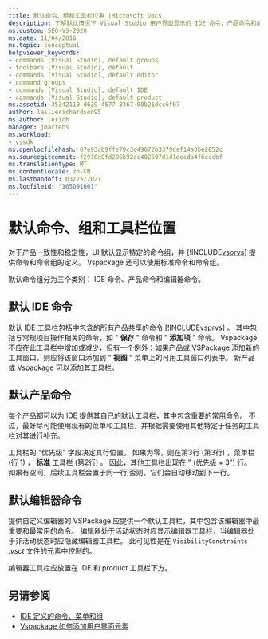 ```yaml
---
title: 默认命令、组和工具栏位置 |Microsoft Docs
description: 了解默认情况下 Visual Studio 用户界面显示的 IDE 命令、产品命令和编辑器命令。
ms.custom: SEO-VS-2020
ms.date: 11/04/2016
ms.topic: conceptual
helpviewer_keywords:
- commands [Visual Studio], default groups
- toolbars [Visual Studio], default
- commands [Visual Studio], default editor
- command groups
- commands [Visual Studio], default IDE
- commands [Visual Studio], default product
ms.assetid: 35342110-d639-4577-8367-00b21dcc6f07
author: leslierichardson95
ms.author: lerich
manager: jmartens
ms.workload:
- vssdk
ms.openlocfilehash: 07e93db9ffe79c3c49072b3379def14a3be2852c
ms.sourcegitcommit: f2916d8fd296b92cc402597d1d1eecda4f6cccbf
ms.translationtype: MT
ms.contentlocale: zh-CN
ms.lasthandoff: 03/25/2021
ms.locfileid: "105091001"
---
```

# <a name="default-command-group-and-toolbar-placement"></a>默认命令、组和工具栏位置
对于产品一致性和稳定性，UI 默认显示特定的命令组，并 [!INCLUDE[vsprvs](../../code-quality/includes/vsprvs_md.md)] 提供命令和命令组的定义。 Vspackage 还可以使用标准命令和命令组。

 默认命令组分为三个类别： IDE 命令、产品命令和编辑器命令。

## <a name="default-ide-commands"></a>默认 IDE 命令
 默认 IDE 工具栏包括中包含的所有产品共享的命令 [!INCLUDE[vsprvs](../../code-quality/includes/vsprvs_md.md)] 。 其中包括与常规项目操作相关的命令，如 " **保存** " 命令和 " **添加项** " 命令。 Vspackage 不应在此工具栏中增加或减少，但有一个例外：如果产品或 VSPackage 添加新的工具窗口，则应将该窗口添加到 " **视图** " 菜单上的可用工具窗口列表中。 新产品或 Vspackage 可以添加其工具栏。

## <a name="default-product-commands"></a>默认产品命令
 每个产品都可以为 IDE 提供其自己的默认工具栏，其中包含重要的常用命令。 不过，最好尽可能使用现有的菜单和工具栏，并根据需要使用其他特定于任务的工具栏对其进行补充。

 工具栏的 "优先级" 字段决定其行位置。 如果为零，则在第3行 (第3行) ，菜单栏 (行 1) ， **标准** 工具栏 (第2行) 。 因此，其他工具栏出现在 " (优先级 + 3") 行。 如果有空间，后续工具栏会置于同一行;否则，它们会自动移动到下一行。

## <a name="default-editor-commands"></a>默认编辑器命令
 提供自定义编辑器的 VSPackage 应提供一个默认工具栏，其中包含该编辑器中最重要和最常用的命令。 编辑器处于活动状态时应显示编辑器工具栏，当编辑器处于非活动状态时应隐藏编辑器工具栏。 此可见性是在 `VisibilityConstraints` *.vsct* 文件的元素中控制的。

 编辑器工具栏应放置在 IDE 和 product 工具栏下方。

## <a name="see-also"></a>另请参阅
- [IDE 定义的命令、菜单和组](../../extensibility/internals/ide-defined-commands-menus-and-groups.md)
- [Vspackage 如何添加用户界面元素](../../extensibility/internals/how-vspackages-add-user-interface-elements.md)
